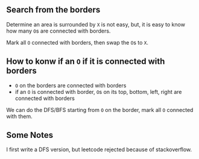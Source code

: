 ## Search from the borders

Determine an area is surrounded by `X` is not easy, but, it is easy to know how many `O`s are connected with borders. 

Mark all `O` connected with borders, then swap the `O`s to `X`.


## How to konw if an `O` if it is connected with borders

 * `O` on the borders are connected with borders
 * if an `O` is connected with border, `O`s on its top, bottom, left, right are connected with borders

We can do the DFS/BFS starting from `O` on the border, mark all `O` connected with them.



## Some Notes

I first write a DFS version, but leetcode rejected because of stackoverflow.
